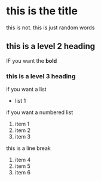 # this is the title

this is not. this is just random words

## this is a level 2 heading
IF you want the **bold** 

### this is a level 3 heading
if you want a list
- list 1

if you want a numbered list
1. item 1
2. item 2
3. item 3

this is a line break

1. item 4
1. item 5
1. item 6

